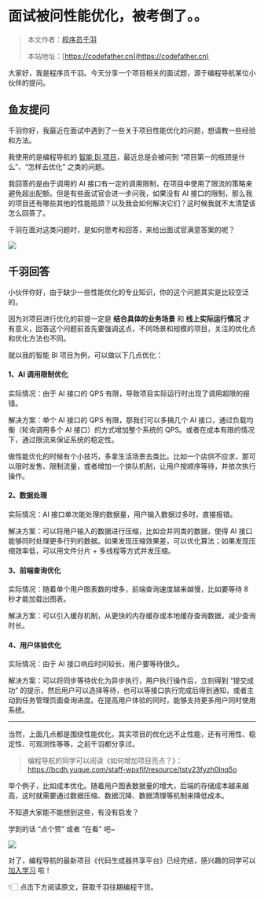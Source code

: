 # 面试被问性能优化，被考倒了。。

> 本文作者：[程序员千羽](https://yuyuanweb.feishu.cn/wiki/Abldw5WkjidySxkKxU2cQdAtnah)
>
> 本站地址：[https://codefather.cn](https://codefather.cn)

大家好，我是程序员千羽。今天分享一个项目相关的面试题，源于编程导航某位小伙伴的提问。



## 鱼友提问

千羽你好，我最近在面试中遇到了一些关于项目性能优化的问题，想请教一些经验和方法。

我使用的是编程导航的 [智能 BI 项目](https://mp.weixin.qq.com/s/_MSvu6hbLGt19HRsbhHdTw)，最近总是会被问到 “项目第一的瓶颈是什么”、“怎样去优化” 之类的问题。

我回答的是由于调用的 AI 接口有一定的调用限制，在项目中使用了限流的策略来避免超出配额。但是有些面试官会进一步问我，如果没有 AI 接口的限制，那么我的项目还有哪些其他的性能瓶颈？以及我会如何解决它们？这时候我就不太清楚该怎么回答了。

千羽在面对这类问题时，是如何思考和回答，来给出面试官满意答案的呢？

![](https://pic.yupi.icu/1/image-20240126160624978.png)



## 千羽回答

小伙伴你好，由于缺少一些性能优化的专业知识，你的这个问题其实是比较空泛的。

因为对项目进行优化的前提一定是 **结合具体的业务场景** 和 **线上实际运行情况** 才有意义，回答这个问题前首先要强调这点，不同场景和规模的项目，关注的优化点和优化方法也不同。

就以我的智能 BI 项目为例，可以做以下几点优化：



#### 1、AI 调用限制优化

实际情况：由于 AI 接口的 QPS 有限，导致项目实际运行时出现了调用超限的报错。

解决方案：单个 AI 接口的 QPS 有限，那我们可以多搞几个 AI 接口，通过负载均衡（轮询调用多个 AI 接口）的方式增加整个系统的 QPS。或者在成本有限的情况下，通过限流来保证系统的稳定性。

做性能优化的时候有个小技巧，多拿生活场景去类比。比如一个店供不应求，那可以限时发售、限制流量，或者增加一个排队机制，让用户按顺序等待，并依次执行操作。



#### 2、数据处理

实际情况：AI 接口单次能处理的数据量，用户输入数据过多时，直接报错。

解决方案：可以将用户输入的数据进行压缩，比如合并同类的数据，使得 AI 接口能够同时处理更多行列的数据。如果发现压缩效果差，可以优化算法；如果发现压缩效率低，可以用文件分片 + 多线程等方式并发压缩。



#### 3、前端查询优化

实际情况：随着单个用户图表数的增多，前端查询速度越来越慢，比如要等待 8 秒才能加载出图表。

解决方案：可以引入缓存机制，从更快的内存缓存或本地缓存查询数据，减少查询时长。



#### 4、用户体验优化

实际情况：由于 AI 接口响应时间较长，用户要等待很久。

解决方案：可以将同步等待优化为异步执行，用户执行操作后，立刻得到 “提交成功” 的提示，然后用户可以选择等待，也可以等接口执行完成后得到通知，或者主动到任务管理页面查询进度。在提高用户体验的同时，能够支持更多用户同时使用系统。



---



当然，上面几点都是围绕性能优化，其实项目的优化远不止性能，还有可用性、稳定性、可观测性等等，之前千羽都分享过。

> 编程导航的同学可以阅读《如何增加项目亮点？》：https://bcdh.yuque.com/staff-wpxfif/resource/tstv23fyzh0lnq5o



举个例子，比如成本优化。随着用户图表数据量的增大，后端的存储成本越来越高，这时就需要通过数据压缩、数据沉降、数据清理等机制来降低成本。

不知道大家能不能想到这些，有没有启发？

学到的话 “点个赞” 或者 “在看” 吧~

![](https://pic.yupi.icu/1/image-20240126160020052.png)

对了，编程导航的最新项目《代码生成器共享平台》已经完结，感兴趣的同学可以 [加入学习](https://mp.weixin.qq.com/s/5pt0nOTGb3g3Uf9kf-f31Q) 啦！

👇🏻 点击下方阅读原文，获取千羽往期编程干货。
